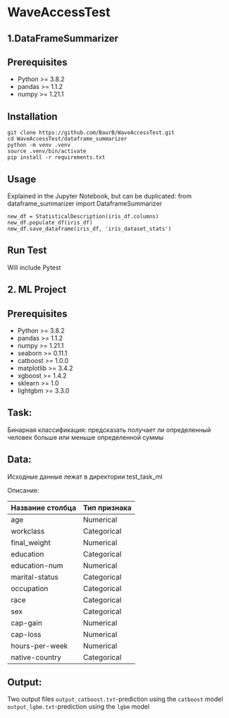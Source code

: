 # WaveAccessTest
## 1.DataFrameSummarizer

## Prerequisites
* Python >= 3.8.2
* pandas >= 1.1.2
* numpy >= 1.21.1

## Installation

```
git clone https://github.com/BaurB/WaveAccessTest.git
cd WaveAccessTest/dataframe_summarizer
python -m venv .venv
source .venv/bin/activate
pip install -r requirements.txt
```

## Usage
Explained in the Jupyter Notebook, but can be duplicated:
from dataframe_summarizer import DataframeSummarizer

```
new_df = StatisticalDescription(iris_df.columns)
new_df.populate_df(iris_df)
new_df.save_dataframe(iris_df, 'iris_dataset_stats')
```

## Run Test
Will include Pytest


## 2. ML Project 
## Prerequisites
* Python >= 3.8.2
* pandas >= 1.1.2
* numpy >= 1.21.1
* seaborn >= 0.11.1
* catboost >= 1.0.0
* matplotlib >= 3.4.2
* xgboost >= 1.4.2
* sklearn >= 1.0
* lightgbm >= 3.3.0

## Task:
Бинарная классификация: предсказать получает ли определенный человек больше или меньше определенной суммы

## Data:
Исходные данные лежат в директории test_task_ml

Описание:

Название столбца | Тип признака
------------- | -------------
 age  | Numerical
workclass  | Categorical
 final_weight  | Numerical
 education  | Categorical
education-num| Numerical
marital-status| Categorical
 occupation  | Categorical
race  | Categorical
sex| Categorical
cap-gain | Numerical
cap-loss| Numerical
hours-per-week  | Numerical
native-country| Categorical

## Output:
Two output files
`output_catboost.txt`-prediction using the `catboost` model
`output_lgbm.txt`-prediction using the `lgbm` model
